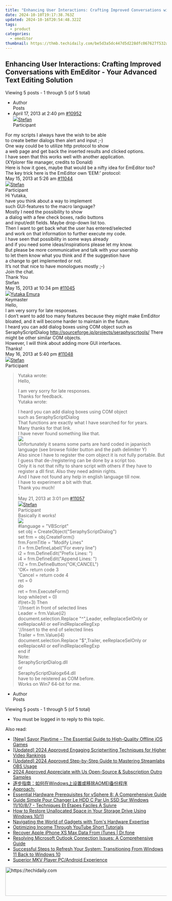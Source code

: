 ```yaml
---
title: "Enhancing User Interactions: Crafting Improved Conversations with EmEditor - Your Advanced Text Editing Solution"
date: 2024-10-10T19:17:38.763Z
updated: 2024-10-16T20:54:48.322Z
tags:
  - product
categories:
  - emeditor
thumbnail: https://thmb.techidaily.com/be5d3a5dc447d5d228dfc067627f532a2972f66afd30f19695d88ec8cd20ea85.jpg
---
```


## Enhancing User Interactions: Crafting Improved Conversations with EmEditor - Your Advanced Text Editing Solution

Viewing 5 posts - 1 through 5 (of 5 total)

* Author  
Posts
* April 17, 2013 at 2:40 pm [#10952](https://tools.techidaily.com/emeditor/products/)  
[![](https://secure.gravatar.com/avatar/f29c043a3cc5c5dac8db4e62939893e9?s=80&d=identicon&r=g)Stefan](https://www.emeditor.com/forums/users/Stefan/ "View Stefan's profile")  
Participant  
    
 For my scripts I always have the wish to be able  
 to create better dialogs then alert and input ;-)  
 One way could be to utilize http protocol to show  
 a web page and get back the inserted results and clicked options.  
 I have seen that this works well with another application.  
 (XYplorer file manager, credits to Donald)  
 Here is how it goes, maybe that would be a nifty idea for EmEditor too?  
 The key trick here is the EmEditor own ‘EEM:’ protocol:  
May 15, 2013 at 5:26 am [#11044](https://tools.techidaily.com/emeditor/products/)  
[![](https://secure.gravatar.com/avatar/f29c043a3cc5c5dac8db4e62939893e9?s=80&d=identicon&r=g)Stefan](https://www.emeditor.com/forums/users/Stefan/ "View Stefan's profile")  
Participant  
 Hi Yutaka,  
 have you think about a way to implement  
 such GUI-features to the macro language?  
 Mostly I need the possibility to show  
 a dialog with a few check boxes, radio buttons  
 and input/edit fields. Maybe drop-down list too.  
 Then I want to get back what the user has entered/selected  
 and work on that information to further execute my code.  
 I have seen that possibility in some ways already  
 and if you need some ideas/inspirations please let my know.  
 But please be more communicative and talk with your usership  
 to let them know what you think and if the suggestion have  
 a change to get implemented or not.  
 It’s not that nice to have monologues mostly ;-)  
 Join the chat.  
 Thank You  
 Stefan  
May 15, 2013 at 10:34 pm [#11045](https://tools.techidaily.com/emeditor/products/)  
[![](https://secure.gravatar.com/avatar/a0a6377144ed3636f985d87303f65ed2?s=80&d=identicon&r=g)Yutaka Emura](https://www.emeditor.com/forums/users/yemura/ "View Yutaka Emura's profile")  
Keymaster  
Hello,  
 I am very sorry for late responses.  
 I don’t want to add too many features because they might make EmEditor bloated, and it will become harder to maintain in the future.  
 I heard you can add dialog boxes using COM object such as SeraphyScriptDialog <http://sourceforge.jp/projects/seraphyscrtools/> There might be other similar COM objects.  
 However, I will think about adding more GUI interfaces.  
 Thanks!  
May 16, 2013 at 5:40 pm [#11048](https://tools.techidaily.com/emeditor/products/)  
[![](https://secure.gravatar.com/avatar/f29c043a3cc5c5dac8db4e62939893e9?s=80&d=identicon&r=g)Stefan](https://www.emeditor.com/forums/users/Stefan/ "View Stefan's profile")  
Participant  
> Yutaka wrote:  
> Hello,  
>  
> I am very sorry for late responses.  
 Thanks for feedback.  
> Yutaka wrote:  
>  
> I heard you can add dialog boxes using COM object  
> such as SeraphyScriptDialog  
 That functions are exactly what I have searched for for years.  
 Many thanks for that link.  
 I have never found something like that.  
![](http://img16.imageshack.us/img16/7738/seraphyscriptdialog01.png)  
 Unfortunately it seams some parts are hard coded in japanisch language (see browse folder button and the path delimiter Y)  
 Also since I have to register the com object it is not fully portable. But I guess that de-/registering can be done by a script too.  
 Only it is not that nifty to share script with others if they have to register a dll first. Also they need admin rights.  
 And I have not found any help in english language till now.  
 I have to experiment a bit with that.  
 Thank you much!  
 .  
May 21, 2013 at 3:01 pm [#11057](https://tools.techidaily.com/emeditor/products/)  
[![](https://secure.gravatar.com/avatar/f29c043a3cc5c5dac8db4e62939893e9?s=80&d=identicon&r=g)Stefan](https://www.emeditor.com/forums/users/Stefan/ "View Stefan's profile")  
Participant  
Basically it works!  
![](http://img690.imageshack.us/img690/8626/seraphyscriptdialog.gif)  
#language = "VBScript"  
	set obj = CreateObject("SeraphyScriptDialog")  
	set frm = obj.CreateForm()  
	frm.FormTitle = "Modify Lines"  
	i1 = frm.DefineLabel("For every line")  
	i2 = frm.DefineEdit("Prefix Lines: ")  
	i4 = frm.DefineEdit("Append Lines: ")  
	i12 = frm.DefineButton("OK;CANCEL")  
	'OK= return code 3  
	'Cancel = return code 4  
		ret = 0  
	do  
		ret = frm.ExecuteForm()  
	loop while(ret = 0)  
	if(ret=3) Then  
		'//Insert in front of selected lines  
		Leader  = frm.Value(i2)  
		document.selection.Replace "^",Leader,  eeReplaceSelOnly or eeReplaceAll or eeFindReplaceRegExp  
		'//Insert to the end of selected lines  
		Trailer = frm.Value(i4)  
		document.selection.Replace "$",Trailer, eeReplaceSelOnly or eeReplaceAll or eeFindReplaceRegExp  
	end if  
 Note:  
 SeraphyScriptDialog.dll  
 or  
 SeraphyScriptDialogx64.dll  
 have to be reistered as COM before.  
 Works on Win7 64-bit for me.
* Author  
Posts

Viewing 5 posts - 1 through 5 (of 5 total)

* You must be logged in to reply to this topic.

<ins class="adsbygoogle"
     style="display:block"
     data-ad-format="autorelaxed"
     data-ad-client="ca-pub-7571918770474297"
     data-ad-slot="1223367746"></ins>

<ins class="adsbygoogle"
     style="display:block"
     data-ad-client="ca-pub-7571918770474297"
     data-ad-slot="8358498916"
     data-ad-format="auto"
     data-full-width-responsive="true"></ins>

<span class="atpl-alsoreadstyle">Also read:</span>
<div><ul>
<li><a href="https://video-screen-grab.techidaily.com/new-savor-playtime-the-essential-guide-to-high-quality-offline-ios-games/"><u>[New] Savor Playtime – The Essential Guide to High-Quality Offline iOS Games</u></a></li>
<li><a href="https://facebook-record-videos.techidaily.com/updated-2024-approved-engaging-scriptwriting-techniques-for-higher-video-rankings/"><u>[Updated] 2024 Approved Engaging Scriptwriting Techniques for Higher Video Rankings</u></a></li>
<li><a href="https://screen-mirroring-recording.techidaily.com/updated-2024-approved-step-by-step-guide-to-mastering-streamlabs-obs-usage/"><u>[Updated] 2024 Approved Step-by-Step Guide to Mastering Streamlabs OBS Usage</u></a></li>
<li><a href="https://fox-info.techidaily.com/2024-approved-appreciate-with-us-open-source-and-subscription-outro-samples/"><u>2024 Approved Appreciate with Us Open-Source & Subscription Outro Samples</u></a></li>
<li><a href="https://win-web3.techidaily.com/windowsaomei/"><u>逐步指南：如何在Windows上设置或移除AOMEI备份程序</u></a></li>
<li><a href="https://win-web3.techidaily.com/1728489794909-approach/"><u>Approach:</u></a></li>
<li><a href="https://win-web3.techidaily.com/essential-hardware-prerequisites-for-vsphere-8-a-comprehensive-guide/"><u>Essential Hardware Prerequisites for vSphere 8: A Comprehensive Guide</u></a></li>
<li><a href="https://win-web3.techidaily.com/guide-simple-pour-changer-le-hdd-c-par-un-ssd-sur-windows-111087-techniques-et-etapes-faciles-a-suivre/"><u>Guide Simple Pour Changer Le HDD C Par Un SSD Sur Windows 11/10/8/7 - Techniques Et Étapes Faciles À Suivre</u></a></li>
<li><a href="https://win-web3.techidaily.com/how-to-restore-unallocated-space-in-your-storage-drive-using-windows-1011/"><u>How to Restore Unallocated Space in Your Storage Drive Using Windows 10/11</u></a></li>
<li><a href="https://hardware-tips.techidaily.com/navigating-the-world-of-gadgets-with-toms-hardware-expertise/"><u>Navigating the World of Gadgets with Tom's Hardware Expertise</u></a></li>
<li><a href="https://youtube-data.techidaily.com/izing-income-through-youtube-short-tutorials/"><u>Optimizing Income Through YouTube Short Tutorials</u></a></li>
<li><a href="https://techidaily.com/recover-apple-iphone-xs-max-data-from-itunes-drfone-by-drfone-ios-data-recovery-ios-data-recovery/"><u>Recover Apple iPhone XS Max Data From iTunes | Dr.fone</u></a></li>
<li><a href="https://win-blog.techidaily.com/resolving-microsoft-outlook-connection-issues-a-comprehensive-guide/"><u>Resolving Microsoft Outlook Connection Issues: A Comprehensive Guide</u></a></li>
<li><a href="https://win-web3.techidaily.com/successful-steps-to-refresh-your-system-transitioning-from-windows-11-back-to-windows-10/"><u>Successful Steps to Refresh Your System: Transitioning From Windows 11 Back to Windows 10</u></a></li>
<li><a href="https://extra-lessons.techidaily.com/superior-mkv-player-pcandroid-experience/"><u>Superior MKV Player PC/Android Experience</u></a></li>
</ul></div>

<!-- affiliate ads begin -->
<a href="https://bluettide.pxf.io/c/5597632/2141683/17092" target="_top" id="2141683">
  <img src="//a.impactradius-go.com/display-ad/17092-2141683" border="0" alt="https://techidaily.com" width="728" height="90"/>
</a>
<img height="0" width="0" src="https://bluettide.pxf.io/i/5597632/2141683/17092" style="position:absolute;visibility:hidden;" border="0" />
<!-- affiliate ads end -->

